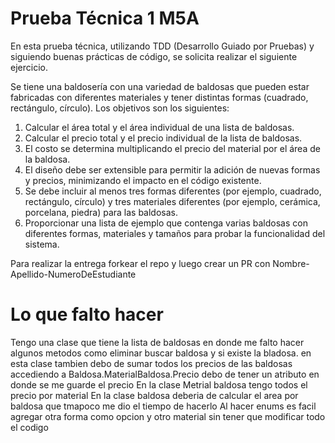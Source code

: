 # Prueba Técnica 1 M5A

En esta prueba técnica, utilizando TDD (Desarrollo Guiado por Pruebas) y siguiendo buenas prácticas de código, se solicita realizar el siguiente ejercicio.

Se tiene una baldosería con una variedad de baldosas que pueden estar fabricadas con diferentes materiales y tener distintas formas (cuadrado, rectángulo, círculo). Los objetivos son los siguientes:

1. Calcular el área total y el área individual de una lista de baldosas.
2. Calcular el precio total y el precio individual de la lista de baldosas.
3. El costo se determina multiplicando el precio del material por el área de la baldosa.
4. El diseño debe ser extensible para permitir la adición de nuevas formas y precios, minimizando el impacto en el código existente.
5. Se debe incluir al menos tres formas diferentes (por ejemplo, cuadrado, rectángulo, círculo) y tres materiales diferentes (por ejemplo, cerámica, porcelana, piedra) para las baldosas.
6. Proporcionar una lista de ejemplo que contenga varias baldosas con diferentes formas, materiales y tamaños para probar la funcionalidad del sistema.

Para realizar la entrega forkear el repo y luego crear un PR con Nombre-Apellido-NumeroDeEstudiante

# Lo que falto hacer
Tengo una clase que tiene la lista de baldosas en donde me falto hacer algunos metodos como eliminar buscar baldosa y si existe la bladosa. 
en esta clase tambien debo de sumar todos los precios de las baldosas accediendo a Baldosa.MaterialBaldosa.Precio
debo de tener un atributo en donde se me guarde el precio 
En la clase Metrial baldosa tengo todos el precio por material 
En la clase baldosa deberia de calcular el area por baldosa que tmapoco me dio el tiempo de hacerlo 
Al hacer enums es facil agregar otra forma como opcion y otro material sin tener que modificar todo el codigo
